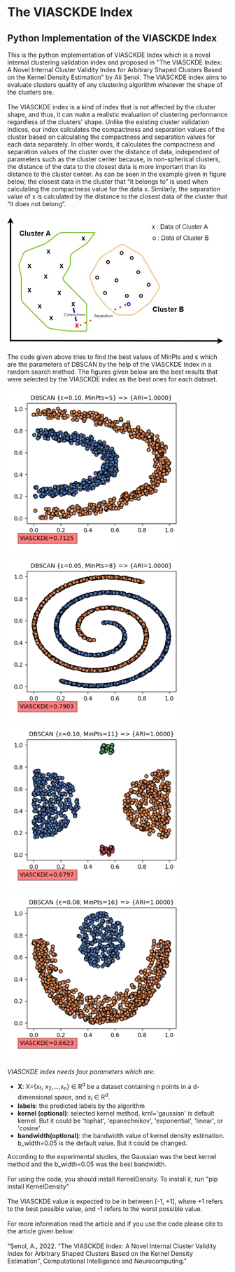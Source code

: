 # The VIASCKDE Index
<h2>Python Implementation of the VIASCKDE Index</h2>

This is the python implementation of VIASCKDE Index which is a noval internal clustering validation index and proposed in "The VIASCKDE Index: A Novel Internal Cluster Validity Index for Arbitrary Shaped Clusters Based on the Kernel Density Estimation" by Ali Şenol. The VIASCKDE index aims to evaluate clusters quality of any clustering algorithm whatever the shape of the clusters are. 
<br><br>
The VIASCKDE index is a kind of index that is not affected by the cluster shape, and thus, it can make a realistic evaluation of clustering performance regardless of the clusters’ shape. Unlike the existing cluster validation indices, our index calculates the compactness and separation values of the cluster based on calculating the compactness and separation values for each data separately. In other words, it calculates the compactness and separation values of the cluster over the distance of data, independent of parameters such as the cluster center because, in non-spherical clusters, the distance of the data to the closest data is more important than its distance to the cluster center. As can be seen in the example given in figure below, the closest data in the cluster that “it belongs to” is used when calculating the compactness value for the data x. Similarly, the separation value of x is calculated by the distance to the closest data of the cluster that “it does not belong”.
<br><br>
<img src="results/fig_5.jpg" width="500"/>
<br><br>
The code given above tries to find the best values of MinPts and &epsilon; which are the parameters of DBSCAN by the help of the VIASCKDE Index in a random search method. The figures given below are the best results that were selected by the VIASCKDE index as the best ones for each dataset.

<img src="results/1_HalfKernel_VIASCKDE.png" width="400"/><img src="results/2_TwoSpirals_VIASCKDE.png" width="400"/><br><img src="results/3_outliers_VIASCKDE.png" width="400"/><img src="results/6_crescentfullmoon_VIASCKDE.png" width="400"/>




<i>VIASCKDE index needs four parameters which are:</i>
<ul>
   <li><b>X</b>: X={x<sub>1</sub>, x<sub>2</sub>,…,x<sub>n</sub>} ∈ R<sup>d</sup> be a dataset containing n points in a d-dimensional space, and x<sub>i</sub> ∈ R<sup>d</sup>.</li>
   <li><b>labels</b>: the predicted labels by the algorithm</li>
   <li><b>kernel (optional)</b>: selected kernel method, krnl='gaussian' is default kernel. But it could be 'tophat', 'epanechnikov', 'exponential', 'linear', or 'cosine'.</li>
  <li><b>bandwidth(optional)</b>: the bandwidth value of kernel density estimation. b_width=0.05 is the default value. But it could be changed.</li>
 </ul>


According to the experimental studies, the Gaussian was the best kernel method and the b_width=0.05 was the best bandwidth. 
<br><br>
For using the code, you should install KernelDensity. To install it, run "pip install KernelDensity"
<br>
<br>
The VIASCKDE value is expected to be in between [-1, +1], where +1 refers to the best possible value, and -1 refers to the worst possible value.
<br><br>
For more information read the article and if you use the code please cite to the article given below:
<br><br>
"Şenol, A., 2022. "The VIASCKDE Index: A Novel Internal Cluster Validity Index for Arbitrary Shaped Clusters Based on the Kernel Density Estimation", Computational Intelligance and Neurocomputing."


